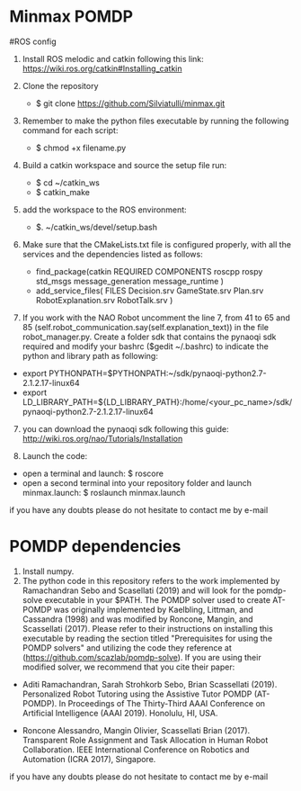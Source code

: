 # Minmax POMDP

#ROS config

1) Install ROS melodic and catkin following this link: https://wiki.ros.org/catkin#Installing_catkin
2) Clone the repository 
    - $ git clone https://github.com/Silviatulli/minmax.git 
2) Remember to make the python files executable by running the following command for each script:
    - $ chmod +x filename.py
3) Build a catkin workspace and source the setup file run:
    - $ cd ~/catkin_ws
    - $ catkin_make
4) add the workspace to the ROS environment:
    - $. ~/catkin_ws/devel/setup.bash
5) Make sure that the CMakeLists.txt file is configured properly, with all the services and the dependencies listed as follows:
    - find_package(catkin REQUIRED COMPONENTS
      roscpp
      rospy
      std_msgs
      message_generation
      message_runtime
    )
    - add_service_files(
       FILES
       Decision.srv
       GameState.srv
       Plan.srv
       RobotExplanation.srv
       RobotTalk.srv
     )

6) If you work with the NAO Robot uncomment the line 7, from 41 to 65 and 85 (self.robot_communication.say(self.explanation_text)) in the file robot_manager.py.
Create a folder sdk that contains the pynaoqi sdk required and modify your bashrc ($gedit ~/.bashrc) to indicate the python and library path as following:
- export PYTHONPATH=$PYTHONPATH:~/sdk/pynaoqi-python2.7-2.1.2.17-linux64
- export LD_LIBRARY_PATH=${LD_LIBRARY_PATH}:/home/<your_pc_name>/sdk/pynaoqi-python2.7-2.1.2.17-linux64

7) you can download the pynaoqi sdk following this guide: http://wiki.ros.org/nao/Tutorials/Installation

8) Launch the code: 
- open a terminal and launch: $ roscore
- open a second terminal into your repository folder and launch minmax.launch: $ roslaunch minmax.launch

if you have any doubts please do not hesitate to contact me by e-mail

# POMDP dependencies
1) Install numpy.
2) The python code in this repository refers to the work implemented by Ramachandran Sebo and Scasellati (2019) and will look for the pomdp-solve executable in your $PATH. The POMDP solver used to create AT-POMDP was originally implemented by Kaelbling, Littman, and Cassandra (1998) and was modified by Roncone, Mangin, and Scassellati (2017). Please refer to their instructions on installing this executable by reading the section titled "Prerequisites for using the POMDP solvers" and utilizing the code they reference at (https://github.com/scazlab/pomdp-solve). If you are using their modified solver, we recommend that you cite their paper:

- Aditi Ramachandran, Sarah Strohkorb Sebo, Brian Scassellati (2019). Personalized Robot Tutoring using the Assistive Tutor POMDP (AT-POMDP). In Proceedings of The Thirty-Third AAAI Conference on Artificial Intelligence (AAAI 2019). Honolulu, HI, USA.

- Roncone Alessandro, Mangin Olivier, Scassellati Brian (2017). Transparent Role Assignment and Task Allocation in Human Robot Collaboration. IEEE International Conference on Robotics and Automation (ICRA 2017), Singapore.


if you have any doubts please do not hesitate to contact me by e-mail
